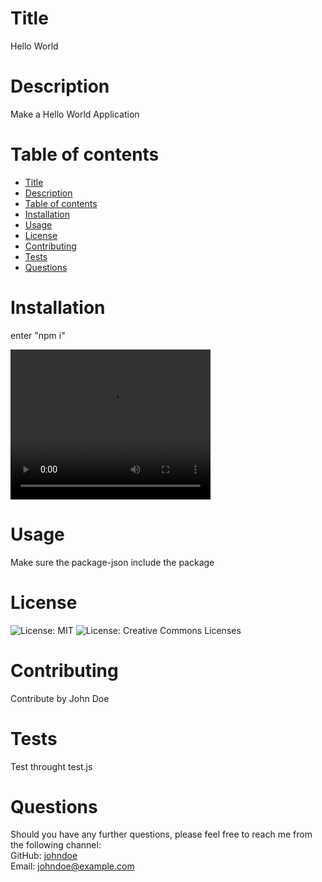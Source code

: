 # Title

Hello World

# Description

Make a Hello World Application

# Table of contents

- [Title](#title)
- [Description](#description)
- [Table of contents](#table-of-contents)
- [Installation](#installation)
- [Usage](#usage)
- [License](#license)
- [Contributing](#contributing)
- [Tests](#tests)
- [Questions](#questions)

# Installation

enter "npm i"

<video width="320" height="240" controls>
    <source src="sample.mp4" type="video/mp4">
</video>

# Usage

Make sure the package-json include the package

# License

![License: MIT](https://img.shields.io/badge/License-MIT-brightgreen.svg) ![License: Creative Commons Licenses](https://img.shields.io/badge/License-CreativeCommonsLicenses-brightgreen.svg)

# Contributing

Contribute by John Doe

# Tests

Test throught test.js

# Questions

Should you have any further questions, please feel free to reach me from the following channel:  
GitHub: [johndoe](https://github.com/johndoe)  
Email: johndoe@example.com
